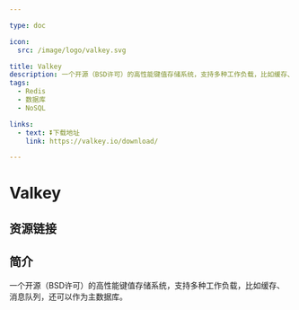 ```yaml
---

type: doc

icon:
  src: /image/logo/valkey.svg

title: Valkey
description: 一个开源（BSD许可）的高性能键值存储系统，支持多种工作负载，比如缓存、消息队列，还可以作为主数据库。
tags:
  - Redis
  - 数据库
  - NoSQL

links:
  - text: ⏬下载地址
    link: https://valkey.io/download/

---
```


<ShowLogo />

# Valkey

<ShowTags />

<ShowBreadcrumb />

## 资源链接

<ShowLinks />

## 简介

一个开源（BSD许可）的高性能键值存储系统，支持多种工作负载，比如缓存、消息队列，还可以作为主数据库。
